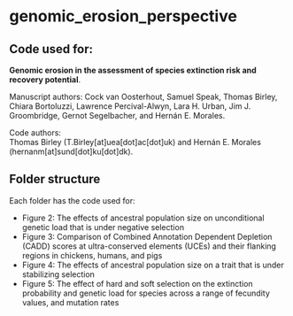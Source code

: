 # genomic_erosion_perspective
## Code used for:
**Genomic erosion in the assessment of species extinction risk and recovery potential**. 

Manuscript authors:
Cock van Oosterhout, Samuel Speak, Thomas Birley, Chiara Bortoluzzi, Lawrence Percival-Alwyn, Lara H. Urban, Jim J. Groombridge, Gernot Segelbacher, and Hernán E. Morales. 

Code authors:  
Thomas Birley (T.Birley[at]uea[dot]ac[dot]uk) and Hernán E. Morales (hernanm[at]sund[dot]ku[dot]dk). 

## Folder structure
Each folder has the code used for:  
- Figure 2: The effects of ancestral population size on unconditional genetic load that is under negative selection
- Figure 3: Comparison of Combined Annotation Dependent Depletion (CADD) scores at ultra-conserved elements (UCEs) and their flanking regions in chickens, humans, and pigs
- Figure 4: The effects of ancestral population size on a trait that is under stabilizing selection
- Figure 5: The effect of hard and soft selection on the extinction probability and genetic load for species across a range of fecundity values, and mutation rates
